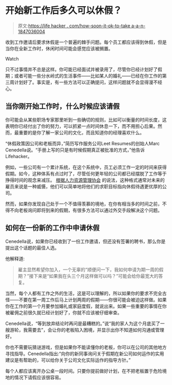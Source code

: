 # 开始新工作后多久可以休假？

> 原文:[https://life hacker . com/how-soon-it-ok-to-take a-a-n-1847036004](https://lifehacker.com/how-soon-is-it-ok-to-take-a-vacation-after-starting-a-n-1847036004)

收到工作邀请后要求休假是一个普遍的棘手问题。每个员工都应该得到休假，但是当你在全新工作时，休闲时间可能会感觉应该被搁置。

Watch

只不过事情并不总是这样。你可能已经面试并被录用了，尽管你已经计划好了假期；或者可能一些分水岭式的生活事件——比如某人的婚礼——已经在你工作的第三周计划好了。事实是，有一些方法可以正确提问，这样问题就不会显得漫不经心。

## 当你刚开始工作时，什么时候应该请假

你可能会从某些职场专家那里听到一些确切的规则，比如可以衡量的时间长度，这表明你已经付出了你的努力，可以抓紧一点时间休息一下，而不用担心后果。然而，最重要的是你了解一家公司的文化，而且知道你的经理喜欢什么。

“休假政策因公司和老板而异，”简历写作服务公司Leet Resumes的创始人Marc Cenedella说。“手册上写的只是有时候假期真正被批准的方式，”他告诉Lifehacker。

例如，一些公司有一个累计系统，在这个系统中，员工必须工作一定的时间来获得假期。如今，这种体系有点过时了，尽管任何更年轻的公司都已经摆脱了工作等于挣得时间的观念来减压。 [根据人力资源管理协会](https://www.shrm.org/hr-today/news/hr-magazine/0418/pages/how-to-design-a-21st-century-time-off-program.aspx) 的说法，这种格式通常对未来的雇员来说是一种威慑，他们可以简单地将他们的求职目标指向休假待遇更优厚的公司。

然而，如果你发现自己处于一个不值得羡慕的境地，在你有相当多的时间之前，不得不向老板询问即将到来的假期，有很多方法可以通过外交手段解决这个问题。

## 如何在一份新的工作中申请休假

Cenedella说，如果你已经收到了一份工作邀请，但还没有签署的聘书，那么你是提出这个话题的最佳人选。

他解释道:

> 雇主显然希望你加入，一个无辜的“顺便问一下，我如何申请为期一周的假期？”接下来是“如果我在头三个月这样做可以吗？”可能会给你最宽大的答复。

当然，每个人都有工作之外的生活，这是可以理解的，所以如果你的要求不完全古怪——不要在第一周工作后马上计划两周的假期——你很可能会被迫这样做。如果你在工作的第一个月要参加婚礼或家庭度假，就说出来。如果一些重要的事情在你被雇佣之前很久就已经计划好了，你就不应该被仔细审查。

Cenedella说，“等到放弃结论时再问是最糟糕的。”说“我的家人为这个月底买了一艘游轮，我需要去”，会让你的老板陷入困境，并显示出你不知道如何沟通或管理好。

你也不需要玩猜谜游戏，但是如果你不能读懂你的老板，你可以在公司的其他地方寻找指导。Cenedella指出:“向你的新同事询问关于假期在新公司如何运作的实用建议是有帮助的，可以给你关于公司文化实际运作的指导方针。”

每个人都应该离开办公桌一段时间。只要你提前做好计划，在不把老板置于危险境地的情况下请假应该很容易。